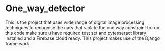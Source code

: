 # One_way_detector
This is the project that uses wide range of digital image processing techniques to recognise the cars that violate the one way constraint to run this code make sure u have required test set and pytesseract library installed and a Firebase cloud ready. This project makes use of the Django frame work
